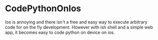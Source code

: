 # CodePythonOnIos
Ios is annoying and there isn't a free and easy way to execute arbitrary code for on the fly development. However with ish shell and a simple web app, it becomes easy to code python on device on ios.

